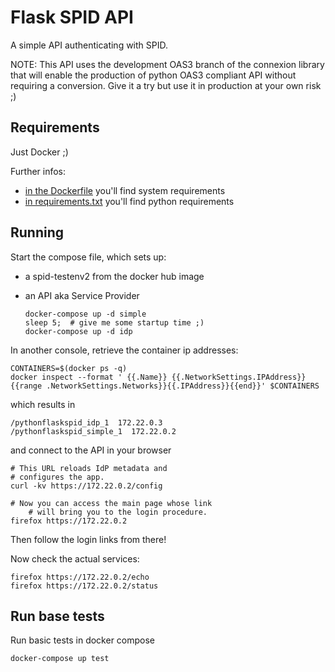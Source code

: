 # Flask SPID API

A simple API authenticating with SPID.

NOTE: This API uses the development OAS3 branch of
      the connexion library that will enable the
      production of python OAS3 compliant API without
      requiring a conversion. Give it a try but
      use it in production at your own risk ;)

## Requirements

Just Docker ;)

Further infos:

  - [in the Dockerfile](Dockerfile) you'll find system requirements
  - [in requirements.txt](requirements.txt) you'll find python requirements

## Running

Start the compose file, which sets up:

  - a spid-testenv2 from the docker hub image
  - an API aka Service Provider

        docker-compose up -d simple
        sleep 5;  # give me some startup time ;)
        docker-compose up -d idp

In another console, retrieve the container ip addresses:

	CONTAINERS=$(docker ps -q)	
	docker inspect --format ' {{.Name}} {{.NetworkSettings.IPAddress}} {{range .NetworkSettings.Networks}}{{.IPAddress}}{{end}}' $CONTAINERS

which results in


	/pythonflaskspid_idp_1  172.22.0.3
	/pythonflaskspid_simple_1  172.22.0.2

and connect to the API in your browser

	# This URL reloads IdP metadata and
	# configures the app.
	curl -kv https://172.22.0.2/config

	# Now you can access the main page whose link
        # will bring you to the login procedure.
	firefox https://172.22.0.2

Then follow the login links from there!

Now check the actual services:

	firefox https://172.22.0.2/echo
	firefox https://172.22.0.2/status

## Run base tests

Run basic tests in docker compose

	docker-compose up test


